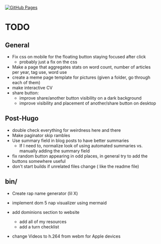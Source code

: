 [![GitHub Pages](https://github.com/strategineer/personal-website/actions/workflows/main.yml/badge.svg)](https://github.com/strategineer/personal-website/actions/workflows/main.yml)

# TODO

## General
- Fix css on mobile for the floating button staying focused after click
    - probably just a fix on the css
- Make a page that aggregates stats on word count, number of articles per year, tag use, word use
- create a meme page template for pictures (given a folder, go through each of them)
- make interactive CV
- share button:
    - improve share/another button visibility on a dark background
    - improve visibility and placement of another/share button on desktop

## Post-Hugo
- double check everything for weirdness here and there
- Make paginator skip rambles
- Use summary field in blog posts to have better summaries
    - If I need to, normalize look of using automated summaries vs. manually adding the summary field
- fix random button appearing in odd places, in general try to add the buttons somewhere useful
- don't start builds if unrelated files change ( like the readme file)

## bin/
- Create rap name generator (lil X)
- implement dom 5 nap visualizer using mermaid
- add dominions section to website
  - add all of my resources
  - add a turn checklist

- change Videos to h.264 from webm for Apple devices
